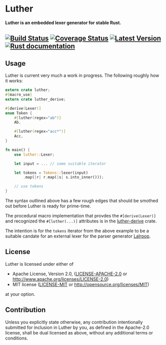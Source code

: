 # Luther

**Luther is an embedded lexer generator for stable Rust.**

[![Build Status](https://travis-ci.org/sbosnick/luther.svg?branch=master)](https://travis-ci.org/sbosnick/luther)
[![Coverage Status](https://coveralls.io/repos/github/sbosnick/luther/badge.svg?branch=master)](https://coveralls.io/github/sbosnick/luther?branch=master)
[![Latest Version](https://img.shields.io/crates/v/luther.svg)](https://crates.io/crates/luther)
[![Rust documentation](https://img.shields.io/badge/api-rustdoc-blue.svg)](https://docs.rs/luther/0.1.0/luther/)
---
## Usage

Luther is current very much a work in progress. The following roughly how it works:

```rust
extern crate luther;
#[macro_use]
extern crate luther_derive;

#[derive(Lexer)]
enum Token {
    #[luther(regex="ab")]
    Ab,

    #[luther(regex="acc*")]
    Acc,
}

fn main() {
    use luther::Lexer;

    let input = ... // some suitable iterator

    let tokens = Tokens::lexer(input)
        .map(|r| r.map(|s| s.into_inner()));

    // use tokens
}
```

The syntax outlined above has a few rough edges that should be smothed out
before Luther is ready for prime-time.

The procedural macro implementation that provdes the `#[derive(Lexer)]` and
recognized the `#[luther(...)]` attributes is in the [luther-derive] crate.

The intention is for the `tokens` iterator from the above example to be a
suitable candate for an external lexer for the parser generator [Lalrpop].

[luther-derive]:https://crates.io/crates/luther-derive
[Lalrpop]:https://crates.io/crates/lalrpop

## License

Luther is licensed under either of

 * Apache License, Version 2.0, ([LICENSE-APACHE-2.0](LICENSE-APACHE-2.0) or
   http://www.apache.org/licenses/LICENSE-2.0)
 * MIT license ([LICENSE-MIT](LICENSE-MIT) or
   http://opensource.org/licenses/MIT)

at your option.

## Contribution

Unless you explicitly state otherwise, any contribution intentionally submitted
for inclusion in Luther by you, as defined in the Apache-2.0 license, shall be
dual licensed as above, without any additional terms or conditions.
